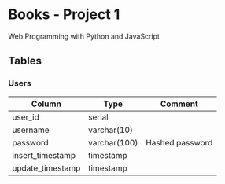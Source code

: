 # Books - Project 1

Web Programming with Python and JavaScript

## Tables

### Users

|Column          |Type        |Comment        |
|----------------|------------|---------------|
|user_id         |serial      |               |
|username        |varchar(10) |               |
|password        |varchar(100)|Hashed password|
|insert_timestamp|timestamp   |               |
|update_timestamp|timestamp   |               |
